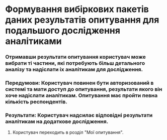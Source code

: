 # Формування вибіркових пакетів даних результатів опитування для подальшого дослідження аналітиками

### Отримавши результати опитування користувач може вибрати ті частини, які потребують більш детального аналізу та надіслати іх аналітикам для дослідження.

### Передумови: Користувач повинен бути авторизований в системі та мати доступ до опитування, результати якого він хоче надіслати аналітикам. Опитування має пройти певна кількість респондентів.

### Результати: Користувач надсилає відповідні результати аналітикам на додаткове дослідження.

1. Користувач переходить в розділ "Мої опитування".

